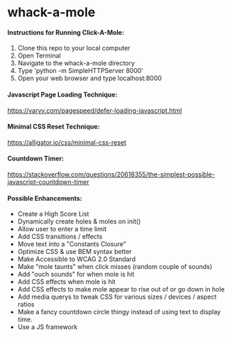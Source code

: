 # whack-a-mole

#### Instructions for Running Click-A-Mole:
1. Clone this repo to your local computer
1. Open Terminal
1. Navigate to the whack-a-mole directory
1. Type 'python -m SimpleHTTPServer 8000'
1. Open your web browser and type localhost:8000

#### Javascript Page Loading Technique:

https://varvy.com/pagespeed/defer-loading-javascript.html

#### Minimal CSS Reset Technique:

https://alligator.io/css/minimal-css-reset

#### Countdown Timer:
https://stackoverflow.com/questions/20618355/the-simplest-possible-javascript-countdown-timer

#### Possible Enhancements:
* Create a High Score List
* Dynamically create holes & moles on init()
* Allow user to enter a time limit
* Add CSS transitions / effects
* Move text into a "Constants Closure"
* Optimize CSS & use BEM syntax better
* Make Accessible to WCAG 2.0 Standard
* Make "mole taunts" when click misses (random couple of sounds)
* Add "ouch sounds" for when mole is hit
* Add CSS effects when mole is hit
* Add CSS effects to make mole appear to rise out of or go down in hole
* Add media querys to tweak CSS for various sizes / devices / aspect ratios
* Make a fancy countdown circle thingy instead of using text to display time.
* Use a JS framework


